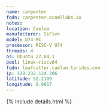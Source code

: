 ```yaml
---
name: carpenter
fqdn: carpenter.ocamllabs.io
notes:
location: Caelum
manufacturer: SiFive
model: U74-MC
processor: RISC-V U74
threads: 4
os: Ubuntu 22.04.1
pool: linux-riscv64
fqdn: leafcutter.caelum.tarides.com
ip: 128.232.124.206
latitude: 52.2109
longitude: 0.0917
---
```

{% include details.html %} 


